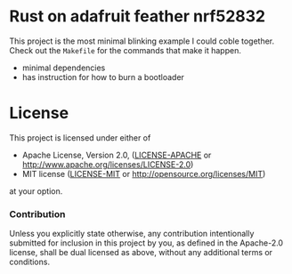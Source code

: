 # Rust on adafruit feather nrf52832

This project is the most minimal blinking example I could coble together. Check out the `Makefile` for the commands that make it happen.

* minimal dependencies
* has instruction for how to burn a bootloader

# License

This project is licensed under either of

 * Apache License, Version 2.0, ([LICENSE-APACHE](LICENSE-APACHE) or
   http://www.apache.org/licenses/LICENSE-2.0)
 * MIT license ([LICENSE-MIT](LICENSE-MIT) or
   http://opensource.org/licenses/MIT)

at your option.

### Contribution

Unless you explicitly state otherwise, any contribution intentionally submitted
for inclusion in this project by you, as defined in the Apache-2.0 license, shall be
dual licensed as above, without any additional terms or conditions.
